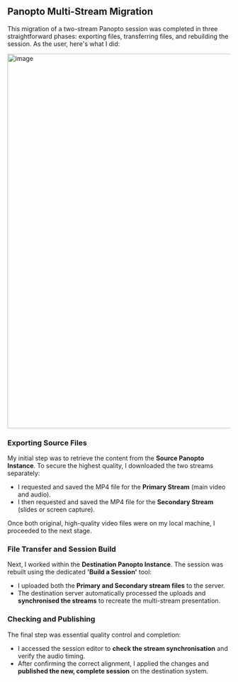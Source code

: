 ## Panopto Multi-Stream Migration 

This migration of a two-stream Panopto session was completed in three straightforward phases: exporting files, transferring files, and rebuilding the session. As the user, here's what I did:

<img width="1399" height="846" alt="image" src="https://github.com/user-attachments/assets/d07d8b72-f1a0-45d9-8d2a-f24e1e4fda18" />

### Exporting Source Files

My initial step was to retrieve the content from the **Source Panopto Instance**. To secure the highest quality, I downloaded the two streams separately:

* I requested and saved the MP4 file for the **Primary Stream** (main video and audio).
* I then requested and saved the MP4 file for the **Secondary Stream** (slides or screen capture).

Once both original, high-quality video files were on my local machine, I proceeded to the next stage.

### File Transfer and Session Build

Next, I worked within the **Destination Panopto Instance**. The session was rebuilt using the dedicated **'Build a Session'** tool:

* I uploaded both the **Primary and Secondary stream files** to the server.
* The destination server automatically processed the uploads and **synchronised the streams** to recreate the multi-stream presentation.

### Checking and Publishing

The final step was essential quality control and completion:

* I accessed the session editor to **check the stream synchronisation** and verify the audio timing.
* After confirming the correct alignment, I applied the changes and **published the new, complete session** on the destination system.
